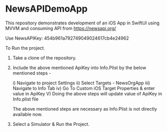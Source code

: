 # NewsAPIDemoApp
This repository demonstrates development of an iOS App in SwiftUI using MVVM and consuming API from https://newsapi.org/

Use NewsAPIKey: 454b961a792749049024617cb4e24962

To Run the project.


1. Take a clone of the repository.
2. Include the above mentioned ApiKey into Info.Plist by the below mentioned steps - 

    i) Navigate to project Settings
    ii) Select Targets - NewsOrgApp
    iii) Navigate to Info Tab
    iv) Go To Custom iOS Target Properties & enter value in ApiKey
    V) Doing the above steps will update value of ApiKey in Info.plist file

    The above mentioned steps are necessary as Info.Plist is not directly available now.

3. Select a Simulator & Run the Project.


